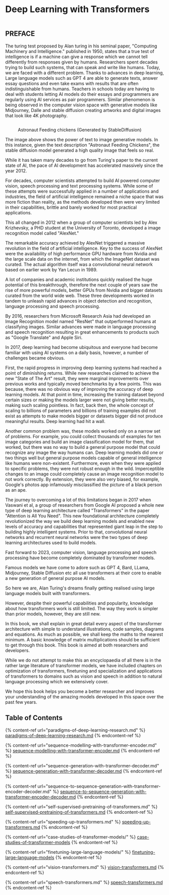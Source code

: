 # Deep Learning with Transformers

<figure><img src=".gitbook/assets/transformers_book.jpg" alt=""><figcaption></figcaption></figure>

## PREFACE

The turing test proposed by Alan turing in his seminal paper, "Computing Machinery and Intelligence." published in 1950, states that a true test of intelligence is if a machine can give a response which we cannot tell differently from responses given by humans. Researchers spent decades trying to build such systems, that can speak and write like humans. Today, we are faced with a different problem. Thanks to advances in deep learning, Large language models such as GPT 4 are able to generate texts, answer essay questions and even take exams with results that are often indistinguishable from humans. Teachers in schools today are having to deal with students letting AI models do their essays and programmers are regularly using AI services as pair programmers. Similar phenomenon is being observed in the computer vision space with generative models like Midjourney, Dalle and stable diffusion creating artworks and digital images that look like 4K photography.&#x20;

<figure><img src=".gitbook/assets/astronaut_feeding_chickens.png" alt=""><figcaption><p>Astronaut Feeding chickens (Generated by StableDiffusion)</p></figcaption></figure>

The image above shows the power of text to image generative models. In this instance, given the text description "Astronaut Feeding Chickens", the stable diffusion model generated a high quality image that feels so real.

While it has taken many decades to go from Turing's paper to the current state of AI, the pace of AI development has accelerated massively since the year 2012.&#x20;



For decades, computer scientists attempted to build AI powered computer vision, speech processing and text processing systems. While some of these attempts were successfully applied in a number of applications and industries, the field of artificial intelligence remained a niche space that was more fiction than reality, as the methods developed then were very limited in their capabilities, brittle and barely worked for most practical applications.

This all changed in 2012 when a group of computer scientists led by Alex Krizhevsky, a PHD student at the University of Toronto, developed a image recognition model called "AlexNet."

The remarkable accuracy achieved by AlexNet triggered a massive revolution in the field of artificial intelligence. Key to the success of AlexNet were the availability of high performance GPU hardware from Nvidia and the large scale data on the internet, from which the ImageNet dataset was curated. The actual algorithm itself was a convolutional neural network based on earlier work by Yan Lecun in 1989.

A lot of companies and academic institutions quickly realised the huge potential of this breakthrough, therefore the next couple of years saw the rise of more powerful models, better GPUs from Nvidia and bigger datasets curated from the world wide web. These three developments worked in tandem to unleash rapid advances in object detection and recognition, language processing and speech processing.&#x20;

By 2016, researchers from Microsoft Research Asia had developed an Image Recognition model named "ResNet" that outperformed humans at classifying images. Similar advances were made in language processing and speech recognition resulting in great enhancements to products such as "Google Translate" and Apple Siri.

In 2017, deep learning had become ubiquitous and everyone had become familiar with using AI systems on a daily basis, however, a number of challenges became obvious.

First, the rapid progress in improving deep learning systems had reached a point of diminishing returns. While new researches claimed to achieve the new "State of The Art" result, they were marginal improvements over previous works and typically moved benchmarks by a few points. This was because, there was no obvious way of improving the accuracy of deep learning models. At that point in time, increasing the training dataset beyond certain sizes or making the models larger were not giving better results, making such scaling pointless. In fact, back then, the whole concept of scaling to billions of parameters and billions of training examples did not exist as attempts to make models bigger or datasets bigger did not produce meaningful results. Deep learning had hit a wall.

Another common problem was, these models worked only on a narrow set of problems. For example, you could collect thousands of examples for ten image categories and build an image classification model for them, that worked, but there was no way to build a general purpose model that could recognize any image the way humans can. Deep learning models did one or two things well but general purpose models capable of general intelligence like humans were non-existent. Furthermore, even when they were applied to specific problems, they were not robust enough in the wild. Imperceptible changes to an image could completely cause an image recognition model to not work correctly. By extension, they were also very biased, for example, Google's photos app infamously misclassified the picture of a black person as an ape.&#x20;

The journey to overcoming a lot of this limitations began in 2017 when Vaswani et al, a group of researchers from Google AI proposed a whole new type of deep learning architecture called "Transformers" in the paper "Attention is All You Need". This new foundational architecture completely revolutionized the way we build deep learning models and enabled new levels of accuracy and capabilities that represented  giant leap in the step to building highly intelligent systems. Prior to that, convolutional neural networks and recurrent neural networks were the two types of deep learning architectures used to build models.&#x20;

Fast forward to 2023, computer vision, language processing and speech processing have become completely dominated by transformer models.&#x20;

Famous models we have come to adore such as GPT 4, Bard, LLama, Midjourney, Stable Diffusion etc all use transformers at their core to enable a new generation of general purpose AI models.

So here we are, Alan Turing's dreams finally getting realised using large language models built with transformers.&#x20;

However, despite their powerful capabilities and popularity, knowledge about how transformers work is still limited. The way they work is simpler than prior models, however, they are still new.

In this book, we shall explain in great detail every aspect of the transformer architecture with simple to understand illustrations, code samples, diagrams and equations. As much as possible, we shall keep the maths to the nearest minimum. A basic knowledge of matrix multiplications should be sufficient to get through this book. This book is aimed at both researchers and developers.

While we do not attempt to make this an encyclopaedia of all there is in the rather large literature of transformer models, we have included chapters on optimization of transformers, finetuning and specialization and applications of transformers to domains such as vision and speech in addition to natural language processing which we extensively cover.

We hope this book helps you become a better researcher and improves your understanding of the amazing models developed in this space over the past few  years.

## Table of Contents

{% content-ref url="paradigms-of-deep-learning-research.md" %}
[paradigms-of-deep-learning-research.md](paradigms-of-deep-learning-research.md)
{% endcontent-ref %}

{% content-ref url="sequence-modelling-with-transformer-encoder.md" %}
[sequence-modelling-with-transformer-encoder.md](sequence-modelling-with-transformer-encoder.md)
{% endcontent-ref %}

{% content-ref url="sequence-generation-with-transformer-decoder.md" %}
[sequence-generation-with-transformer-decoder.md](sequence-generation-with-transformer-decoder.md)
{% endcontent-ref %}

{% content-ref url="sequence-to-sequence-generation-with-transformer-encoder-decoder.md" %}
[sequence-to-sequence-generation-with-transformer-encoder-decoder.md](sequence-to-sequence-generation-with-transformer-encoder-decoder.md)
{% endcontent-ref %}

{% content-ref url="self-supervised-pretraining-of-transformers.md" %}
[self-supervised-pretraining-of-transformers.md](self-supervised-pretraining-of-transformers.md)
{% endcontent-ref %}

{% content-ref url="speeding-up-transformers.md" %}
[speeding-up-transformers.md](speeding-up-transformers.md)
{% endcontent-ref %}

{% content-ref url="case-studies-of-transformer-models/" %}
[case-studies-of-transformer-models](case-studies-of-transformer-models/)
{% endcontent-ref %}

{% content-ref url="finetuning-large-language-models/" %}
[finetuning-large-language-models](finetuning-large-language-models/)
{% endcontent-ref %}

{% content-ref url="vision-transformers.md" %}
[vision-transformers.md](vision-transformers.md)
{% endcontent-ref %}

{% content-ref url="speech-transformers.md" %}
[speech-transformers.md](speech-transformers.md)
{% endcontent-ref %}

